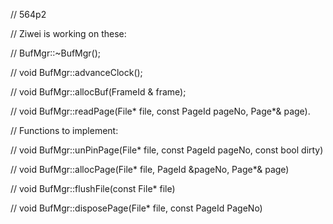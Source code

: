 // 564p2

// Ziwei is working on these:

// BufMgr::~BufMgr();

// void BufMgr::advanceClock();

// void BufMgr::allocBuf(FrameId & frame);

// void BufMgr::readPage(File* file, const PageId pageNo, Page*& page).

// Functions to implement:

// void BufMgr::unPinPage(File* file, const PageId pageNo, const bool dirty) 

// void BufMgr::allocPage(File* file, PageId &pageNo, Page*& page) 

// void BufMgr::flushFile(const File* file) 

// void BufMgr::disposePage(File* file, const PageId PageNo)
